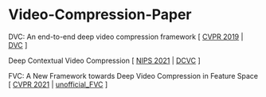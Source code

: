 # Video-Compression-Paper

DVC: An end-to-end deep video compression framework
[
  [CVPR 2019](https://arxiv.org/pdf/1812.00101.pdf)
  |
  [DVC](https://github.com/GuoLusjtu/DVC)
]

Deep Contextual Video Compression
[
  [NIPS 2021](https://proceedings.neurips.cc/paper_files/paper/2021/file/96b250a90d3cf0868c83f8c965142d2a-Paper.pdf)
  |
  [DCVC](https://github.com/DeepMC-DCVC/DCVC)
]

FVC: A New Framework towards Deep Video Compression in Feature Space
[
  [CVPR 2021](https://openaccess.thecvf.com/content/CVPR2021/papers/Hu_FVC_A_New_Framework_Towards_Deep_Video_Compression_in_Feature_CVPR_2021_paper.pdf)
  |
  [unofficial_FVC](https://github.com/bygonexf/unofficial-FVC)
]
